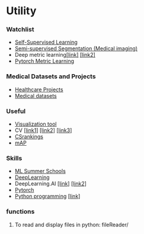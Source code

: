 Utility
====

### Watchlist
- [Self-Supervised Learning](https://github.com/jason718/awesome-self-supervised-learning) 
- [Semi-supervised Segmentation (Medical imaging)](https://github.com/HiLab-git/SSL4MIS)
- Deep metric learning[[link]](https://github.com/adigasu/Survey_of_Deep_Metric_Learning) [[link2]](https://github.com/Confusezius/Deep-Metric-Learning-Baselines)
- [Pytorch Metric Learning](https://github.com/KevinMusgrave/pytorch-metric-learning)

### Medical Datasets and Projects
- [Healthcare Projects](https://github.com/prasadseemakurthi/Deep-Neural-Networks-HealthCare)
- [Medical datasets](https://github.com/beamandrew/medical-data)


### Useful
- [Visualization tool](https://github.com/rougier/scientific-visualization-book)
- CV [[link1]](https://github.com/biomadeira/resume) [[link2]](https://github.com/jekyllt/vitae) [[link3]](https://github.com/deedy/Deedy-Resume)
- [CSrankings](https://github.com/emeryberger/CSrankings)
- [mAP](https://towardsdatascience.com/breaking-down-mean-average-precision-map-ae462f623a52)


### Skills
- [ML Summer Schools](https://github.com/sshkhr/awesome-mlss)
- [DeepLearning](https://github.com/ChristosChristofidis/awesome-deep-learning)
- DeepLearning.AI [[link]](https://github.com/ShahariarRabby/deeplearning.ai) [[link2]](https://github.com/Kulbear/deep-learning-coursera) 
- [Pytorch](https://github.com/CW-Huang/welcome_tutorials)
- [Python programming](https://dabeaz-course.github.io/practical-python/Notes/01_Introduction/02_Hello_world.html) [[link]](https://github.com/dabeaz-course/practical-python)


### functions
1. To read and display files in python: fileReader/
